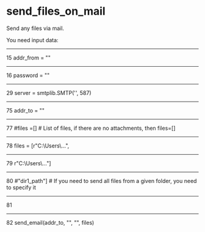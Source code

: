 # send_files_on_mail
Send any files via mail.


You need input data:
<hr>
15    addr_from = ""   
<hr>
16    password  = ""
<hr>

29    server = smtplib.SMTP('', 587) 
<hr>
75    addr_to   = "" 
<hr>
77    #files =[]               # List of files, if there are no attachments, then files=[]
<hr>
78     files = [r"C:\Users\...",
<hr>
79               r"C:\Users\..."]
<hr>
80               #"dir1_path"]    # If you need to send all files from a given folder, you need to specify it
<hr>
81 
<hr>
82 send_email(addr_to, "", "", files)
